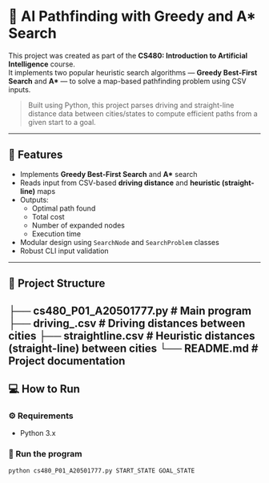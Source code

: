 # 🧠 AI Pathfinding with Greedy and A* Search

This project was created as part of the **CS480: Introduction to Artificial Intelligence** course.  
It implements two popular heuristic search algorithms — **Greedy Best-First Search** and **A\*** — to solve a map-based pathfinding problem using CSV inputs.

> Built using Python, this project parses driving and straight-line distance data between cities/states to compute efficient paths from a given start to a goal.

---

## 🚀 Features

- Implements **Greedy Best-First Search** and **A\*** search
- Reads input from CSV-based **driving distance** and **heuristic (straight-line)** maps
- Outputs:
  - Optimal path found
  - Total cost
  - Number of expanded nodes
  - Execution time
- Modular design using `SearchNode` and `SearchProblem` classes
- Robust CLI input validation

---

## 📁 Project Structure

├── cs480_P01_A20501777.py # Main program
├── driving_.csv # Driving distances between cities
├── straightline.csv # Heuristic distances (straight-line) between cities
└── README.md # Project documentation
---

## 💻 How to Run

### ⚙️ Requirements

- Python 3.x

### 🧾 Run the program

```bash
python cs480_P01_A20501777.py START_STATE GOAL_STATE
